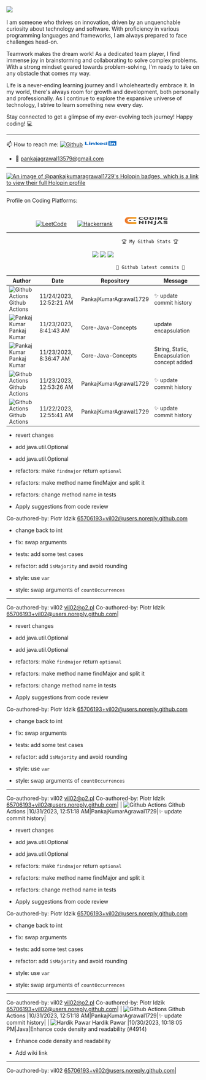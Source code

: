 <img src="https://raw.githubusercontent.com/BrunnerLivio/brunnerlivio/master/images/welcome.png"/>

I am someone who thrives on innovation, driven by an unquenchable curiosity about technology and software. With proficiency in various programming languages and frameworks, I am always prepared to face challenges head-on.

Teamwork makes the dream work! As a dedicated team player, I find immense joy in brainstorming and collaborating to solve complex problems. With a strong mindset geared towards problem-solving, I'm ready to take on any obstacle that comes my way.

Life is a never-ending learning journey and I wholeheartedly embrace it. In my world, there's always room for growth and development, both personally and professionally. As I continue to explore the expansive universe of technology, I strive to learn something new every day.

Stay connected to get a glimpse of my ever-evolving tech journey! Happy coding! 💻

<hr></hr>
📫 How to reach me:
      <a href="https://github.com/PankajKumarAgrawal1729"><img src="https://camo.githubusercontent.com/5c8c95ac48ba4bcc1018a7c80c530bcd4c82794d4655999472465b625e76a17e/68747470733a2f2f696d672e736869656c64732e696f2f62616467652f2d4769746875622d3030303f7374796c653d666c6174266c6f676f3d476974687562266c6f676f436f6c6f723d7768697465" alt="Github" data-canonical-src="https://img.shields.io/badge/-Github-000?style=flat&amp;logo=Github&amp;logoColor=white" style="max-width:100%;"></a>
      <a href="https://www.linkedin.com/in/pankaj-kumar-0322/" rel="nofollow"><img src="https://github.com/PankajKumarAgrawal1729/PankajKumar/blob/main/images/linkedin.jpg" alt="Linkedin" data-canonical-src="https://img.shields.io/badge/-LinkedIn-blue?style=flat&amp;logo=Linkedin&amp;logoColor=white" style="max-width:100%;"></a> 
      
- :e-mail: pankajagrawal13579@gmail.com
<hr></hr>

[![An image of @pankajkumaragrawal1729's Holopin badges, which is a link to view their full Holopin profile](https://holopin.me/pankajkumaragrawal1729)](https://holopin.io/@pankajkumaragrawal1729)

<hr></hr>
  Profile on Coding Platforms:
<br></br>
<p align="center">
<a href="https://leetcode.com/Pankaj_S_Kumar/" rel="nofollow"><img src="https://camo.githubusercontent.com/e464e43ac55eebb4b915e720f6a19bbec02b60200358324c46037b17941cbf87/68747470733a2f2f696d672e736869656c64732e696f2f62616467652f2d4c656574436f64652d6666386330303f7374796c653d666c6174266c6162656c436f6c6f723d666638633030266c6f676f3d4c656574436f6465266c6f676f436f6c6f723d7768697465" alt="LeetCode" data-canonical-src="https://img.shields.io/badge/-LeetCode-ff8c00?style=flat&amp;labelColor=ff8c00&amp;logo=LeetCode&amp;logoColor=white" style="max-width:100%;"></a>
&nbsp;&nbsp;&nbsp;&nbsp;&nbsp;&nbsp;<a href="https://www.hackerrank.com/pankajagrawal131?hr_r=1" rel="nofollow"><img src="https://camo.githubusercontent.com/e4ce38f060a7c4a81306e9db3e07a89c092217a9f04a6ca4c5f7e247a4368283/68747470733a2f2f696d672e736869656c64732e696f2f62616467652f2d6861636b657272616e6b2d3763666330303f7374796c653d666c6174266c6162656c436f6c6f723d376366633030266c6f676f3d6861636b657272616e6b266c6f676f436f6c6f723d7768697465" alt="Hackerrank" data-canonical-src="https://img.shields.io/badge/-hackerrank-7cfc00?style=flat&amp;labelColor=7cfc00&amp;logo=hackerrank&amp;logoColor=white" style="max-width:100%;"></a>
&nbsp;&nbsp;&nbsp;&nbsp;&nbsp;&nbsp;<a href="https://www.codingninjas.com/studio/profile/53c84677-a12b-4cda-9a13-b84c0d5fb9b8" rel="nofollow"><img src="https://github.com/PankajKumarAgrawal1729/PankajKumar/blob/main/images/codingninjas.png" alt="Coding Ninjas" data-canonical-src="https://img.shields.io/badge/coding_ninjas-orange" style="max-width:100%;"></a>
      </p>
<hr></hr>

                                              🏆 My Github Stats 🏆

                                  
<p align = "center">
  <img src = "https://github-readme-stats.vercel.app/api?username=PankajKumarAgrawal1729&show_icons=true&theme=tokyonight&line_height=40&count_private=true">
  <img src = "https://github-readme-stats.vercel.app/api/top-langs/?username=PankajKumarAgrawal1729&hide=css,html&theme=tokyonight">
  <img src = "https://github-readme-stats.vercel.app/api/wakatime?username=PankajKumar1729">
</p>



                                            🎉 Github latest commits 🎉
<!-- Commits -->
| Author | Date | Repository | Message |
|---|---|---|---|
| <img width="24" src="https://avatars.githubusercontent.com/in/15368?s=24&v=4" alt="Github Actions" /> Github Actions |11/24/2023, 12:52:21 AM|PankajKumarAgrawal1729|:sparkles: update commit history|
| <img width="24" src="https://camo.githubusercontent.com/0e791e682d7b420f6c32a58d3f121aa61bf0f962701bbd003539634e931100b2/68747470733a2f2f302e67726176617461722e636f6d2f6176617461722f31326165363339306133333937333861376666626538343437613733643437333f643d68747470732533412532462532466769746875622e6769746875626173736574732e636f6d253246696d6167657325324667726176617461727325324667726176617461722d757365722d3432302e706e6726723d6726733d3234" alt="Pankaj Kumar" /> Pankaj Kumar |11/23/2023, 8:41:43 AM|Core-Java-Concepts|update encapsulation|
| <img width="24" src="https://camo.githubusercontent.com/0e791e682d7b420f6c32a58d3f121aa61bf0f962701bbd003539634e931100b2/68747470733a2f2f302e67726176617461722e636f6d2f6176617461722f31326165363339306133333937333861376666626538343437613733643437333f643d68747470732533412532462532466769746875622e6769746875626173736574732e636f6d253246696d6167657325324667726176617461727325324667726176617461722d757365722d3432302e706e6726723d6726733d3234" alt="Pankaj Kumar" /> Pankaj Kumar |11/23/2023, 8:36:47 AM|Core-Java-Concepts|String, Static, Encapsulation concept added|
| <img width="24" src="https://avatars.githubusercontent.com/in/15368?s=24&v=4" alt="Github Actions" /> Github Actions |11/23/2023, 12:53:26 AM|PankajKumarAgrawal1729|:sparkles: update commit history|
| <img width="24" src="https://avatars.githubusercontent.com/in/15368?s=24&v=4" alt="Github Actions" /> Github Actions |11/22/2023, 12:55:41 AM|PankajKumarAgrawal1729|:sparkles: update commit history|


* revert changes

* add java.util.Optional<Integer>

* add java.util.Optional

* refactors: make `findmajor` return `optional`

* refactors: make method name findMajor and split it

* refactors: change method name in tests

* Apply suggestions from code review

Co-authored-by: Piotr Idzik <65706193+vil02@users.noreply.github.com>

* change back to int

* fix: swap arguments

* tests: add some test cases

* refactor: add `isMajority` and avoid rounding

* style: use `var`

* style: swap arguments of `countOccurrences`

---------

Co-authored-by: vil02 <vil02@o2.pl>
Co-authored-by: Piotr Idzik <65706193+vil02@users.noreply.github.com>|


* revert changes

* add java.util.Optional<Integer>

* add java.util.Optional

* refactors: make `findmajor` return `optional`

* refactors: make method name findMajor and split it

* refactors: change method name in tests

* Apply suggestions from code review

Co-authored-by: Piotr Idzik <65706193+vil02@users.noreply.github.com>

* change back to int

* fix: swap arguments

* tests: add some test cases

* refactor: add `isMajority` and avoid rounding

* style: use `var`

* style: swap arguments of `countOccurrences`

---------

Co-authored-by: vil02 <vil02@o2.pl>
Co-authored-by: Piotr Idzik <65706193+vil02@users.noreply.github.com>|
| <img width="24" src="https://avatars.githubusercontent.com/in/15368?s=24&v=4" alt="Github Actions" /> Github Actions |10/31/2023, 12:51:18 AM|PankajKumarAgrawal1729|:sparkles: update commit history|


* revert changes

* add java.util.Optional<Integer>

* add java.util.Optional

* refactors: make `findmajor` return `optional`

* refactors: make method name findMajor and split it

* refactors: change method name in tests

* Apply suggestions from code review

Co-authored-by: Piotr Idzik <65706193+vil02@users.noreply.github.com>

* change back to int

* fix: swap arguments

* tests: add some test cases

* refactor: add `isMajority` and avoid rounding

* style: use `var`

* style: swap arguments of `countOccurrences`

---------

Co-authored-by: vil02 <vil02@o2.pl>
Co-authored-by: Piotr Idzik <65706193+vil02@users.noreply.github.com>|
| <img width="24" src="https://avatars.githubusercontent.com/in/15368?s=24&v=4" alt="Github Actions" /> Github Actions |10/31/2023, 12:51:18 AM|PankajKumarAgrawal1729|:sparkles: update commit history|
| <img width="24" src="https://avatars.githubusercontent.com/u/97388607?s=24&v=4" alt="Hardik Pawar" /> Hardik Pawar |10/30/2023, 10:18:05 PM|Java|Enhance code density and readability (#4914)

* Enhance code density and readability

* Add wiki link

---------

Co-authored-by: vil02 <65706193+vil02@users.noreply.github.com>|
<!-- /Commits -->
